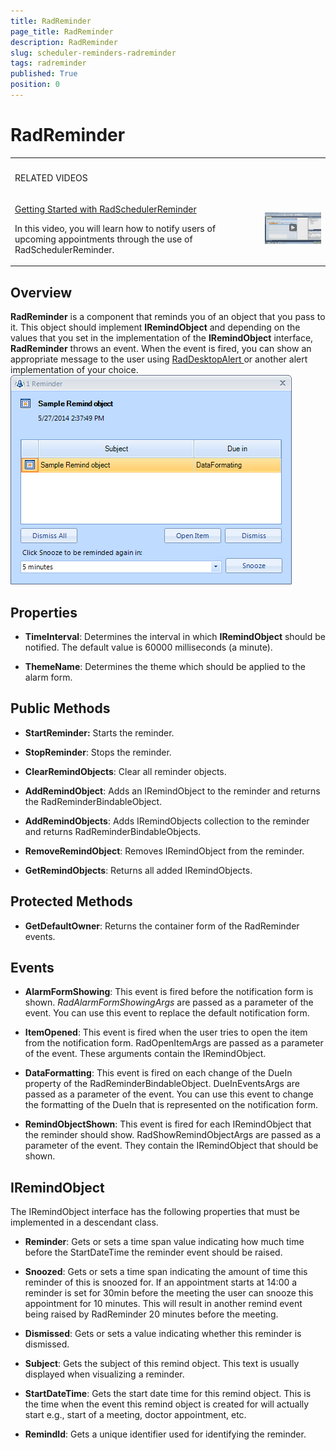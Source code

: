 ```yaml
---
title: RadReminder
page_title: RadReminder
description: RadReminder
slug: scheduler-reminders-radreminder
tags: radreminder
published: True
position: 0
---
```


# RadReminder


<table><th><tr><td>

RELATED VIDEOS</td><td></td></tr></th><tr><td>

[Getting Started with RadSchedulerReminder](http://tv.telerik.com/watch/winforms/getting-started-with-radschedulerreminder)

In this video, you will learn how to notify users of upcoming appointments through the use of RadSchedulerReminder.
            </td><td>![scheduler-reminders-radreminder 002](images/scheduler-reminders-radreminder002.png)</td></tr></table>

## Overview

__RadReminder__ is a component that reminds you of an object that you pass to it. This object should implement __IRemindObject__ and depending on the values that you set in the implementation of the __IRemindObject__ interface, 
            __RadReminder__ throws an event. When the event is fired, you can show an appropriate message
          to the user using
          [
              RadDesktopAlert
            ](http://www.telerik.com/help/winforms/alert_overview.html)
          or another alert implementation of your choice.
        ![scheduler-reminders-radreminder 001](images/scheduler-reminders-radreminder001.png)

## Properties



* __TimeInterval__: Determines the interval in which __IRemindObject__ should be notified. The default value is 60000 milliseconds
              (a minute).
            

* __ThemeName__: Determines the theme which should be applied to the alarm form.
            

## Public Methods



* __StartReminder:__ Starts the reminder.
            

* __StopReminder__: Stops the reminder.
            

* __ClearRemindObjects__: Clear all reminder objects.
            

* __AddRemindObject__: Adds an IRemindObject to the reminder and returns the RadReminderBindableObject.
            

* __AddRemindObjects__: Adds IRemindObjects collection to the reminder and returns RadReminderBindableObjects.
            

* __RemoveRemindObject__: Removes IRemindObject from the reminder.
            

* __GetRemindObjects__: Returns all added IRemindObjects.
            

## Protected Methods



* __GetDefaultOwner__: Returns the container form of the RadReminder events.
            





## Events



* __AlarmFormShowing__: This event is fired before the
              notification form is shown. *RadAlarmFormShowingArgs* are passed as
              a parameter of the event. You can use this event to replace the default
              notification form.
            

* __ItemOpened__: This event is fired when the user tries to
              open the item from the notification form. RadOpenItemArgs are passed as a
              parameter of the event. These arguments contain the IRemindObject.
            

* __DataFormatting__: This event is fired on each change of
              the DueIn property of the RadReminderBindableObject. DueInEventsArgs are
              passed as a parameter of the event. You can use this event to change the
              formatting of the DueIn that is represented on the notification form.
            

* __RemindObjectShown__: This event is fired for each
              IRemindObject that the reminder should show. RadShowRemindObjectArgs are
              passed as a parameter of the event. They contain the IRemindObject that
              should be shown.
            

## IRemindObject

The IRemindObject interface has the following properties that must be implemented in a descendant class.
          
        

* __Reminder__: Gets or sets a time span value indicating how much time before the StartDateTime the reminder event should be raised.
          

* __Snoozed__: Gets or sets a time span indicating the amount of time this reminder of this is snoozed for. If an appointment starts at 14:00 a reminder is set for 30min before the meeting the user can snooze this appointment for 10 minutes. This will result in another remind event being raised by RadReminder 20 minutes before the meeting.
          

* __Dismissed__: Gets or sets a value indicating whether this reminder is dismissed.
          

* __Subject__: Gets the subject of this remind object. This text is usually displayed when visualizing a reminder.
          

* __StartDateTime__: Gets the start date time for this remind object. This is the time when the event this remind object is created for will actually start e.g., start of a meeting, doctor appointment, etc.
          

* __RemindId__: Gets a unique identifier used for identifying the reminder.

